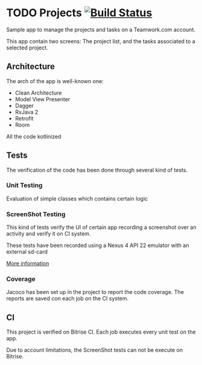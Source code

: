 # TODO Projects [![Build Status](https://www.bitrise.io/app/945976826fface1b/status.svg?token=VbNI8oEqRmVKMw22q7XRSw&branch=develop)](https://www.bitrise.io/app/945976826fface1b)

Sample app to manage the projects and tasks on a Teamwork.com account.

This app contain two screens: The project list, and the tasks associated to a selected project.

## Architecture

The arch of the app is well-known one: 

- Clean Architecture 
- Model View Presenter
- Dagger
- RxJava 2
- Retrofit
- Room

All the code kotlinized


## Tests

The verification of the code has been done through several kind of tests.

### Unit Testing

Evaluation of simple classes which contains certain logic

### ScreenShot Testing

This kind of tests verify the UI of certain app recording a screenshot over an activity and verify it on CI system.

These tests have been recorded using a Nexus 4 API 22 emulator with an external sd-card

[More information](https://github.com/Karumi/Shot)

### Coverage

Jacoco has been set up in the project to report the code coverage. The reports are saved con each job on the CI system.

## CI

This project is verified on Bitrise CI. Each job executes every unit test on the app.

Due to account limitations, the ScreenShot tests can not be execute on Bitrise.

